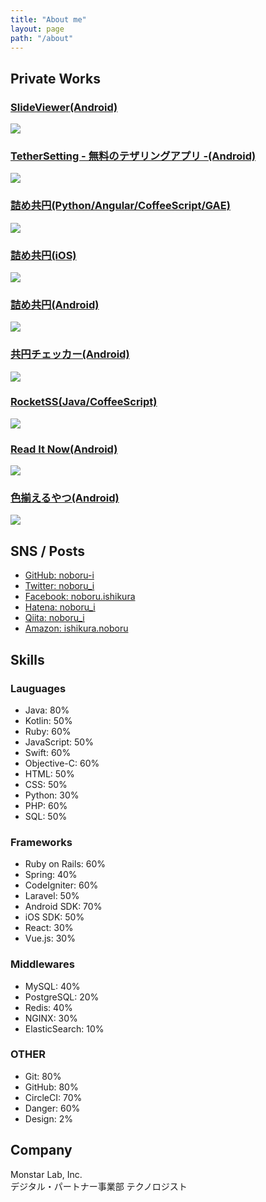 ```yaml
---
title: "About me"
layout: page
path: "/about"
---
```


## Private Works

### <a href="https://play.google.com/store/apps/details?id=hm.orz.chaos114.android.slideviewer" target="_blank">SlideViewer(Android)</a>
![](./private_works/slideviewer.png)

### <a href="https://play.google.com/store/apps/details?id=hm.orz.chaos114.android.tethersetting" target="_blank">TetherSetting - 無料のテザリングアプリ -(Android)</a>
![](./private_works/tethersetting.png)

### <a href="http://my-android-server.appspot.com/" target="_blank">詰め共円(Python/Angular/CoffeeScript/GAE)</a>
![](./private_works/tumekyouen_python.png)

### <a href="https://itunes.apple.com/jp/app/jieme-gong-yuan/id792426923?mt=8" target="_blank">詰め共円(iOS)</a>
![](./private_works/tumekyouen_ios.png)

### <a href="https://play.google.com/store/apps/details?id=hm.orz.chaos114.android.tumekyouen" target="_blank">詰め共円(Android)</a>
![](./private_works/tumekyouen_android.png)

### <a href="https://play.google.com/store/apps/details?id=hm.orz.chaos114.android.kyouenchecker" target="_blank">共円チェッカー(Android)</a>
![](./private_works/kyouenchecker.png)

### <a href="http://rsspocket.appspot.com/" target="_blank">RocketSS(Java/CoffeeScript)</a>
![](./private_works/rocketss.png)

### <a href="https://play.google.com/store/apps/details?id=hm.orz.chaos114.android.readitnow" target="_blank">Read It Now(Android)</a>
![](./private_works/readitnow.png)

### <a href="https://play.google.com/store/apps/details?id=hm.orz.chaos114.android.irokae" target="_blank">色揃えるやつ(Android)</a>
![](./private_works/irokae.png)

## SNS / Posts

- <a href="https://github.com/noboru-i" target="_blank">GitHub: noboru-i</a>
- <a href="https://twitter.com/noboru_i" target="_blank">Twitter: noboru_i</a>
- <a href="https://www.facebook.com/noboru.ishikura" target="_blank">Facebook: noboru.ishikura</a>
- <a href="http://noboru.hatenablog.jp/" target="_blank">Hatena: noboru_i</a>
- <a href="http://qiita.com/noboru_i" target="_blank">Qiita: noboru_i</a>
- <a href="http://www.amazon.co.jp/registry/wishlist/12YWIZYF8XCDU" target="_blank">Amazon: ishikura.noboru</a>

## Skills

### Lauguages

- Java: 80%
- Kotlin: 50%
- Ruby: 60%
- JavaScript: 50%
- Swift: 60%
- Objective-C: 60%
- HTML: 50%
- CSS: 50%
- Python: 30%
- PHP: 60%
- SQL: 50%

### Frameworks

- Ruby on Rails: 60%
- Spring: 40%
- CodeIgniter: 60%
- Laravel: 50%
- Android SDK: 70%
- iOS SDK: 50%
- React: 30%
- Vue.js: 30%

### Middlewares

- MySQL: 40%
- PostgreSQL: 20%
- Redis: 40%
- NGINX: 30%
- ElasticSearch: 10%

### OTHER

- Git: 80%
- GitHub: 80%
- CircleCI: 70%
- Danger: 60%
- Design: 2%

## Company

Monstar Lab, Inc.  
デジタル・パートナー事業部 テクノロジスト
